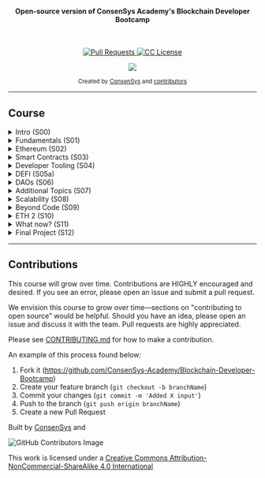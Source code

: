 <h4 align="center">Open-source version of ConsenSys Academy's Blockchain Developer Bootcamp</h4>

<br>

<p align="center">
  <a href="https://github.com/ConsenSys-Academy/Blockchain-Developer-Bootcamp/pulls">
    <img src="https://img.shields.io/badge/PRs-welcome-brightgreen.svg?longCache=true" alt="Pull Requests">
  </a>
  <a href="LICENSE.md">
    <img src="https://img.shields.io/badge/license-CC--BY--NC--SA%204.0-lightgrey.svg?longCache=true" alt="CC License">
  </a>
</p>

<p align="center">
  <a href="https://twitter.com/ConsenSysAcad" target="_blank">
    <img src="https://img.shields.io/twitter/follow/ConsenSysAcad.svg?logo=twitter">
  </a>
</p>

<div align="center">
  <sub>Created by
  <a href="https://www.consensys.net" target="_blank">ConsenSys</a> and
  <a href="https://github.com/ConsenSys-Academy/Blockchain-Developer-**Bootcamp**/graphs/contributors">contributors</a>
</div>

---

## Course

<details>
<summary> Intro (S00) </summary>

- #### [L1-course-intro](docs/S00-intro/L1-course-intro/index.md){target=\_blank}
- #### [L2-why-learn](docs/S00-intro/L2-why-learn/index.md){target=\_blank}
- #### [L3-course-tips](docs/S00-intro/L3-course-tips/index.md){target=\_blank}
- #### [L4-technical-requirements](docs/S00-intro/L4-technical-requirements/index.md){target=\_blank}
- #### [L5-communication-tools](docs/S00-intro/L5-communication-tools/index.md){target=\_blank}
- #### [L6-keeping-up](docs/S00-intro/L6-keeping-up/index.md){target=\_blank}
- #### [L7-advanced-students](docs/S00-intro/L7-advanced-students/index.md){target=\_blank}
- #### [L8-whats-exciting](docs/S00-intro/L8-whats-exciting/index.md){target=\_blank}
</details>

<details>
<summary> Fundamentals (S01)</summary>

- #### [M0-intro](docs/S01-fundamentals/M0-intro/index.md){target=\_blank}
- #### [M1-cryptography](docs/S01-fundamentals/M1-cryptography/index.md){target=\_blank}
- #### [M2-consensus](docs/S01-fundamentals/M2-consensus/index.md){target=\_blank}
- #### [M3-ag-blockchain](docs/S01-fundamentals/M3-ag-blockchain/index.md){target=\_blank}
- #### [M4-bitcoin/L1-history-and-development](docs/S01-fundamentals/M4-bitcoin/L1-history-and-development/index.md){target=\_blank}
- #### [M5-wallets](docs/S01-fundamentals/M5-wallets/index.md){target=\_blank}
</details>

<details>

<summary>Ethereum (S02)</summary>

- #### [M1-background](docs/S02-ethereum/M1-background/index.md){target=\_blank}
- #### [M2-accounts](docs/S02-ethereum/M2-accounts/index.md){target=\_blank}
- #### [M3-state](docs/S02-ethereum/M3-state/index.md){target=\_blank}
- #### [M4-clients-workshop/L1](docs/S02-ethereum/M4-clients-workshop/L1/index.md){target=\_blank}
- #### [M5-installing-geth](docs/S02-ethereum/M5-installing-geth/index.md){target=\_blank}
- #### [M6-Installing-besu](docs/S02-ethereum/M6-Installing-besu/index.md){target=\_blank}
</details>

<details>
<summary> Smart Contracts (S03) </summary>

- #### [M1-mental-model/L1-mental-model-sc](docs/S03-smart-contracts/M1-mental-model/L1-mental-model-sc/index.md){target=\_blank}
- #### [M2-intro-to-truffle](docs/S03-smart-contracts/M2-intro-to-truffle/index.md){target=\_blank}
- #### [M2-solidity](docs/S03-smart-contracts/M2-solidity/index.md){target=\_blank}
- #### [M3-python](docs/S03-smart-contracts/M3-python/index.md){target=\_blank}
- #### [M4-design-patterns](docs/S03-smart-contracts/M4-design-patterns/index.md){target=\_blank}
- #### [M5-exercises](docs/S03-smart-contracts/M5-exercises/index.md){target=\_blank}
- #### [M6-security](docs/S03-smart-contracts/M6-security/index.md){target=\_blank}
</details>

<details>
<summary> Developer Tooling (S04) </summary>

- #### [M1-intro](docs/S04-developer-tooling/M1-intro/index.md){target=\_blank}
- #### [M2-web3-libraries](docs/S04-developer-tooling/M2-web3-libraries/index.md){target=\_blank}
- #### [M3-infura](docs/S04-developer-tooling/M3-infura/index.md){target=\_blank}
- #### [M4-truffle-deep-dive](docs/S04-developer-tooling/M4-truffle-deep-dive/index.md){target=\_blank}
- #### [M5-other-dev-tools](docs/S04-developer-tooling/M5-other-dev-tools/index.md){target=\_blank}
- #### [M6-exercise](docs/S04-developer-tooling/M6-exercise/index.md){target=\_blank}
</details>

<details>

<summary> DEFI (S05a) </summary>

- #### [M0-concepts](docs/S05a-defi/M0-concepts/index.md){target=\_blank}
- #### [M1-intro](docs/S05a-defi/M1-intro/index.md){target=\_blank}
- #### [M2-stablecoins/L1](docs/S05a-defi/M2-stablecoins/L1/index.md){target=\_blank}
- #### [M3-nfts/L1](docs/S05a-defi/M3-nfts/L1/index.md){target=\_blank}
- #### [M4-wrapped/L1](docs/S05a-defi/M4-wrapped/L1/index.md){target=\_blank}
- #### [M5a-dexes/L1](docs/S05a-defi/M5a-dexes/L1/index.md){target=\_blank}
- #### [M5b-amms/L1](docs/S05a-defi/M5b-amms/L1/index.md){target=\_blank}
- #### [M5c-rfqs/L1](docs/S05a-defi/M5c-rfqs/L1/index.md){target=\_blank}
- #### [M6-oracles/L1](docs/S05a-defi/M6-oracles/L1/index.md){target=\_blank}
- #### [M7-defi-lending/L1](docs/S05a-defi/M7-defi-lending/L1/index.md){target=\_blank}
- #### [M8-governance/L1](docs/S05a-defi/M8-governance/L1/index.md){target=\_blank}
- #### [M9-swaps/L1](docs/S05a-defi/M9-swaps/L1/index.md){target=\_blank}
</details>

<details>
<summary> DAOs (S06) </summary>

- #### [M1-understand](docs/S06-daos/M1-understand/index.md){target=\_blank}
- #### [M2-build](docs/S06-daos/M2-build/index.md){target=\_blank}
- #### [M3-manage](docs/S06-daos/M3-manage/index.md){target=\_blank}

</details>

<details>
<summary> Additional Topics (S07) </summary>

- #### [M1-understand](docs/S07-additional-topics/L1-ipfs/index.md){target=\_blank}
- #### [M1-understand](docs/S07-additional-topics/L2-filecoin/index.md){target=\_blank}
- #### [M1-understand](docs/S07-additional-topics/L3-the-graph/index.md){target=\_blank}
- #### [M1-understand](docs/S07-additional-topics/L4-zkp/index.md){target=\_blank}

</details>

<details>
<summary> Scalability (S08) </summary>

- #### [M1-intro/L1-overview](docs/S08-scalability/M1-intro/L1-overview/index.md){target=\_blank}
- #### [M2-types/L1](docs/S08-scalability/M2-types/L1/index.md){target=\_blank}
- #### [M3-rubric/L1](docs/S08-scalability/M3-rubric/L1/index.md){target=\_blank}
- #### [M4-examples](docs/S08-scalability/M4-examples/index.md){target=\_blank}
- #### [M5-crosschain/L1](docs/S08-scalability/M5-crosschain/L1/index.md){target=\_blank}

</details>

<details>
<summary>Beyond Code (S09) </summary>

- #### [M1-EIPs](docs/S09-beyond-code/M1-EIPs/index.md){target=\_blank}
- #### [M1-intro/L1-overview](docs/S09-beyond-code/M2-ethics/index.md){target=\_blank}
- #### [M1-intro/L1-overview](docs/S09-beyond-code/M3-continuing-ed/index.md){target=\_blank}
- #### [M1-intro/L1-overview](docs/S09-beyond-code/M4-spirit/index.md){target=\_blank}

</details>

<details>
<summary>ETH 2 (S10) </summary>

- #### [M1-background](docs/S10-eth2/M1-background/index.md){target=\_blank}
- #### [M2-key-terms](docs/S10-eth2/M2-key-terms/index.md){target=\_blank}
- #### [M3-future-considerations](docs/S10-eth2/M3-future-considerations/index.md){target=\_blank}

</details>

<details>
<summary>What now? (S11) </summary>

- #### [S11-what-now](docs/S11-what-now/index.md){target=\_blank}

</details>

<details>
<summary>Final Project (S12) </summary>

- #### [S12-final-project](docs/S12-final-project/index.md){target=\_blank}

</details>

---

## Contributions

This course will grow over time. Contributions are HIGHLY encouraged and desired. If you see an error, please open an issue and submit a pull request.

We envision this course to grow over time—sections on "contributing to open source" would be helpful. Should you have an idea, please open an issue and discuss it with the team. Pull requests are highly appreciated.

Please see [CONTRIBUTING.md](./CONTRIBUTING.md) for how to make a contribution.

An example of this process found below:

1. Fork it (<https://github.com/ConsenSys-Academy/Blockchain-Developer-Bootcamp>)
2. Create your feature branch (`git checkout -b branchName`)
3. Commit your changes (`git commit -m 'Added X input'`)
4. Push to the branch (`git push origin branchName`)
5. Create a new Pull Request

Built by [ConsenSys](www.consensys.net/) and

![GitHub Contributors Image](https://contrib.rocks/image?repo=ConsenSys-Academy/Blockchain-Developer-Bootcamp)

This work is licensed under a
[Creative Commons Attribution-NonCommercial-ShareAlike 4.0 International](https://creativecommons.org/licenses/by-nc-sa/4.0/)
